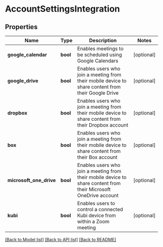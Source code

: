 # AccountSettingsIntegration

## Properties
Name | Type | Description | Notes
------------ | ------------- | ------------- | -------------
**google_calendar** | **bool** | Enables meetings to be scheduled using Google Calendars | [optional] 
**google_drive** | **bool** | Enables users who join a meeting from their mobile device to share content from their Google Drive | [optional] 
**dropbox** | **bool** | Enables users who join a meeting from their mobile device to share content from their Dropbox account | [optional] 
**box** | **bool** | Enables users who join a meeting from their mobile device to share content from their Box account | [optional] 
**microsoft_one_drive** | **bool** | Enables users who join a meeting from their mobile device to share content from their Microsoft OneDrive account | [optional] 
**kubi** | **bool** | Enables users to control a connected Kubi device from within a Zoom meeting | [optional] 

[[Back to Model list]](../README.md#documentation-for-models) [[Back to API list]](../README.md#documentation-for-api-endpoints) [[Back to README]](../README.md)


